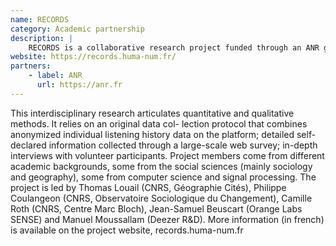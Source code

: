 ```yaml
---
name: RECORDS
category: Academic partnership
description: |
    RECORDS is a collaborative research project funded through an ANR grant (2020-23). The goal is to improve our understanding of (i) the diversity of users practices and consumptions on streaming platforms (ii) the effects of manual and algorithmic content recommendation (iii) the space-time diffusion of music.
website: https://records.huma-num.fr/
partners:
    - label: ANR
      url: https://anr.fr 
---
```

<p>
    This interdisciplinary research articulates quantitative and qualitative methods. It relies on an original data col-
    lection protocol that combines anonymized individual listening history data on the platform; detailed self-declared
    information collected through a large-scale web survey; in-depth interviews with volunteer participants.
    Project members come from different academic backgrounds, some from the social sciences (mainly sociology
    and geography), some from computer science and signal processing. The project is led by Thomas Louail (CNRS,
    Géographie Cités), Philippe Coulangeon (CNRS, Observatoire Sociologique du Changement), Camille Roth (CNRS,
    Centre Marc Bloch), Jean-Samuel Beuscart (Orange Labs SENSE) and Manuel Moussallam (Deezer R&D). More
    information (in french) is available on the project website, records.huma-num.fr
</p>